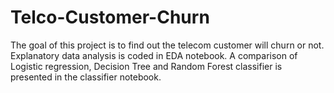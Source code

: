 # Telco-Customer-Churn
The goal of this project is to find out the telecom customer will churn or not. Explanatory data analysis is coded in EDA notebook. A comparison of Logistic regression, Decision Tree and Random Forest classifier is presented in the classifier notebook.  
